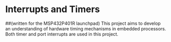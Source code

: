 # Interrupts and Timers 
##(written for the MSP432P401R launchpad)
This project aims to develop an understanding of hardware timing mechanisms in embedded processors.
Both timer and port interrupts are used in this project.
